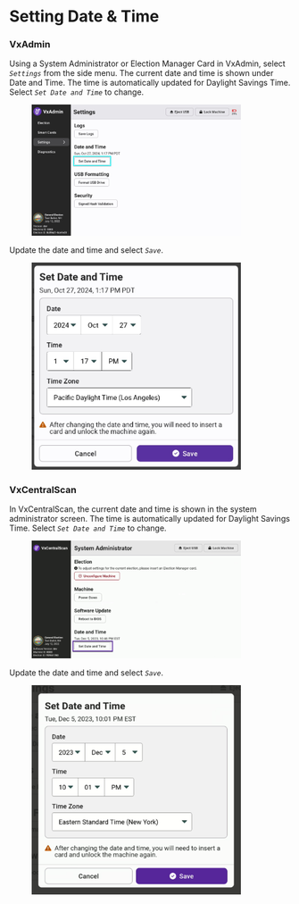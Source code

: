# Setting Date & Time

### VxAdmin

Using a System Administrator or Election Manager Card in VxAdmin, select _`Settings`_ from the side menu. The current date and time is shown under Date and Time. The time is automatically updated for Daylight Savings Time.  Select _`Set Date and Time`_ to change.

<figure><img src="../.gitbook/assets/settings-screen-date-time.jpg" alt="" width="375"><figcaption></figcaption></figure>

Update the date and time and select _`Save`_.

<figure><img src="../.gitbook/assets/set-date-and-time-cropped.jpg" alt="" width="375"><figcaption></figcaption></figure>

### VxCentralScan

In VxCentralScan, the current date and time is shown in the system administrator screen. The time is automatically updated for Daylight Savings Time.  Select _`Set Date and Time`_ to change.

<figure><img src="../.gitbook/assets/image (145).png" alt="" width="375"><figcaption></figcaption></figure>

Update the date and time and select _`Save`_.

<figure><img src="../.gitbook/assets/image (146).png" alt="" width="375"><figcaption></figcaption></figure>

